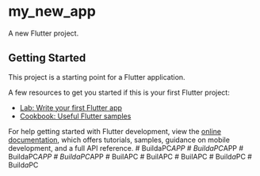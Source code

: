 # my_new_app

A new Flutter project.

## Getting Started

This project is a starting point for a Flutter application.

A few resources to get you started if this is your first Flutter project:

- [Lab: Write your first Flutter app](https://docs.flutter.dev/get-started/codelab)
- [Cookbook: Useful Flutter samples](https://docs.flutter.dev/cookbook)

For help getting started with Flutter development, view the
[online documentation](https://docs.flutter.dev/), which offers tutorials,
samples, guidance on mobile development, and a full API reference.
#   B u i l d a P C _ A P P  
 #   B u i l d a P C _ A P P  
 #   B u i l d a P C _ A P P  
 #   B u i l d a P C _ A P P  
 #   B u i l A P C  
 #   B u i l A P C  
 #   B u i l A P C  
 #   B u i l d _ a _ P C  
 #   B u i l d _ a _ P C  
 